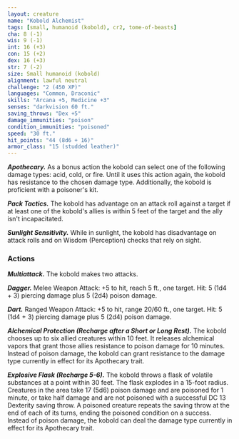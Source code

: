 ```yaml
---
layout: creature
name: "Kobold Alchemist"
tags: [small, humanoid (kobold), cr2, tome-of-beasts]
cha: 8 (-1)
wis: 9 (-1)
int: 16 (+3)
con: 15 (+2)
dex: 16 (+3)
str: 7 (-2)
size: Small humanoid (kobold)
alignment: lawful neutral
challenge: "2 (450 XP)"
languages: "Common, Draconic"
skills: "Arcana +5, Medicine +3"
senses: "darkvision 60 ft."
saving_throws: "Dex +5"
damage_immunities: "poison"
condition_immunities: "poisoned"
speed: "30 ft."
hit_points: "44 (8d6 + 16)"
armor_class: "15 (studded leather)"
---
```


***Apothecary.*** As a bonus action the kobold can select one of the following damage types: acid, cold, or fire. Until it uses this action again, the kobold has resistance to the chosen damage type. Additionally, the kobold is proficient with a poisoner's kit.

***Pack Tactics.*** The kobold has advantage on an attack roll against a target if at least one of the kobold's allies is within 5 feet of the target and the ally isn't incapacitated.

***Sunlight Sensitivity.*** While in sunlight, the kobold has disadvantage on attack rolls and on Wisdom (Perception) checks that rely on sight.

### Actions

***Multiattack.*** The kobold makes two attacks.

***Dagger.*** Melee Weapon Attack: +5 to hit, reach 5 ft., one target. Hit: 5 (1d4 + 3) piercing damage plus 5 (2d4) poison damage.

***Dart.*** Ranged Weapon Attack: +5 to hit, range 20/60 ft., one target. Hit: 5 (1d4 + 3) piercing damage plus 5 (2d4) poison damage.

***Alchemical Protection (Recharge after a Short or Long Rest).*** The kobold chooses up to six allied creatures within 10 feet. It releases alchemical vapors that grant those allies resistance to poison damage for 10 minutes. Instead of poison damage, the kobold can grant resistance to the damage type currently in effect for its Apothecary trait.

***Explosive Flask (Recharge 5-6).*** The kobold throws a flask of volatile substances at a point within 30 feet. The flask explodes in a 15-foot radius. Creatures in the area take 17 (5d6) poison damage and are poisoned for 1 minute, or take half damage and are not poisoned with a successful DC 13 Dexterity saving throw. A poisoned creature repeats the saving throw at the end of each of its turns, ending the poisoned condition on a success. Instead of poison damage, the kobold can deal the damage type currently in effect for its Apothecary trait.

